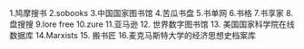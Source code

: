1.鸠摩搜书
2.sobooks
3.中国国家图书馆
4.苦瓜书盘
5.书单网
6.书格
7.书享家
8.盘搜搜
9.lore free
10.zure
11.亚马逊
12. 世界数字图书馆
13. 美国国家科学院在线数据库
14.Marxists
15. 搬书匠
16.麦克马斯特大学的经济思想史档案库​